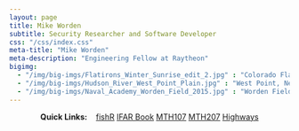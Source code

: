 ```yaml
---
layout: page
title: Mike Worden
subtitle: Security Researcher and Software Developer
css: "/css/index.css"
meta-title: "Mike Worden"
meta-description: "Engineering Fellow at Raytheon"
bigimg:
  - "/img/big-imgs/Flatirons_Winter_Sunrise_edit_2.jpg" : "Colorado Flatirons"
  - "/img/big-imgs/Hudson_River_West_Point_Plain.jpg" : "West Point, New York"
  - "/img/big-imgs/Naval_Academy_Worden_Field_2015.jpg" : "Worden Field, United States Naval Academy"
---
```


<div style="text-align:center">
<strong>Quick Links:</strong> &nbsp;&nbsp; 
<a href="http://derekogle.com/fishR/" role="button" class="btn btn-primary">fishR</a> 
<a href="http://derekogle.com/IFAR/" role="button" class="btn btn-primary">IFAR Book</a> 
<a href="http://derekogle.com/NCMTH107/" role="button" class="btn btn-primary">MTH107</a> 
<a href="http://derekogle.com/NCMTH207/" role="button" class="btn btn-primary">MTH207</a> 
<a href="http://derekogle.com/NCHighways/" role="button" class="btn btn-primary">Highways</a> 
</div>
